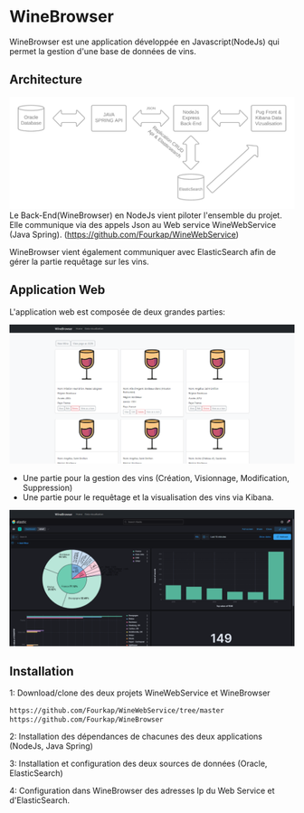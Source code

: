 # WineBrowser

WineBrowser est une application développée en Javascript(NodeJs) qui permet la gestion d'une base de données de vins.
## Architecture
![Architecturewinebrowser](DocImg/Architecturewinebrowser.png)
Le Back-End(WineBrowser) en NodeJs vient piloter l'ensemble du projet.
Elle communique via des appels Json au Web service WineWebService (Java Spring). (https://github.com/Fourkap/WineWebService) 

WineBrowser vient également communiquer avec ElasticSearch afin de gérer la partie requêtage sur les vins.

## Application Web
L'application web est composée de deux grandes parties:

![WineBrowserHome](DocImg/WineBrowserHome.png)
- Une partie pour la gestion des vins (Création, Visionnage, Modification, Suppression)
- Une partie pour le requêtage et la visualisation des vins via Kibana.

![WineBrowserKibana](DocImg/WineBrowserKibana.png)
## Installation

1: Download/clone des deux projets WineWebService et WineBrowser

```
https://github.com/Fourkap/WineWebService/tree/master
https://github.com/Fourkap/WineBrowser
```
2: Installation des dépendances de chacunes des deux applications (NodeJs, Java Spring)

3: Installation et configuration des deux sources de données (Oracle, ElasticSearch)

4: Configuration dans WineBrowser des adresses Ip du Web Service et d'ElasticSearch.
